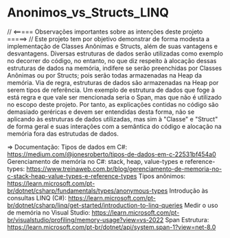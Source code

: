 # Anonimos_vs_Structs_LINQ
// <===== Observações importantes sobre as intenções deste projeto =====> //
Este projeto tem por objetivo demonstrar de forma modesta a implementação de Classes Anônimas e Structs, além de suas vantagens e desvantagens.
Diversas estruturas de dados serão utilizadas como exemplo no decorrer do código, no entanto, no que diz respeito à alocação dessas estruturas
de dados na memória, indifere se serão preenchidas por Classes Anônimas ou por Structs; pois serão todas armazenadas na Heap da memória.
Via de regra, estruturas de dados são armazenadas na Heap por serem tipos de referência.
Um exemplo de estrutura de dados que foge à está regra e que vale ser mencionada seria o Span<T>, mas que não é utilizado no escopo deste projeto.
Por tanto, as explicações contidas no código são demasiado geréricas e devem ser entendidas desta forma, não se aplicando às estruturas de dados utilizadas,
mas sim à "Classe" e "Struct" de forma geral e suas interações com a semântica do código e alocação na memória fora das estrutudas de dados.

=> Documentação: 
Tipos de dados em C#: https://medium.com/@jonesroberto/tipos-de-dados-em-c-22531bf454a0
Gerenciamento de memória no C#: stack, heap, value-types e reference-types: https://www.treinaweb.com.br/blog/gerenciamento-de-memoria-no-c-stack-heap-value-types-e-reference-types
Tipos anônimos: https://learn.microsoft.com/pt-br/dotnet/csharp/fundamentals/types/anonymous-types
Introdução às consultas LINQ (C#): https://learn.microsoft.com/pt-br/dotnet/csharp/linq/get-started/introduction-to-linq-queries
Medir o uso de memória no Visual Studio: https://learn.microsoft.com/pt-br/visualstudio/profiling/memory-usage?view=vs-2022
Span<T> Estrutura: https://learn.microsoft.com/pt-br/dotnet/api/system.span-1?view=net-8.0
